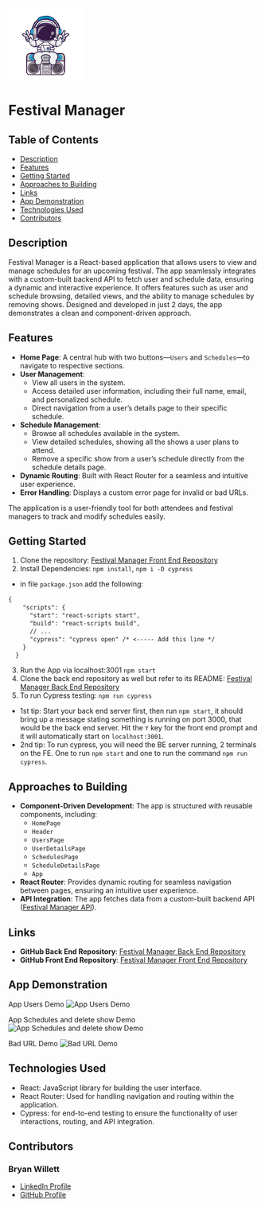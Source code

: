 ![DJ](./src/assets/DJMusicFestival.gif)

# Festival Manager

## Table of Contents
- [Description](#description)
- [Features](#features)
- [Getting Started](#getting-started)
- [Approaches to Building](#approaches-to-building)
- [Links](#links)
- [App Demonstration](#app-demonstration)
- [Technologies Used](#technologies-used)
- [Contributors](#contributors)

## Description
Festival Manager is a React-based application that allows users to view and manage schedules for an upcoming festival. The app seamlessly integrates with a custom-built backend API to fetch user and schedule data, ensuring a dynamic and interactive experience. It offers features such as user and schedule browsing, detailed views, and the ability to manage schedules by removing shows. Designed and developed in just 2 days, the app demonstrates a clean and component-driven approach.

## Features
- **Home Page**: A central hub with two buttons—`Users` and `Schedules`—to navigate to respective sections.
- **User Management**:
  - View all users in the system.
  - Access detailed user information, including their full name, email, and personalized schedule.
  - Direct navigation from a user’s details page to their specific schedule.
- **Schedule Management**:
  - Browse all schedules available in the system.
  - View detailed schedules, showing all the shows a user plans to attend.
  - Remove a specific show from a user’s schedule directly from the schedule details page.
- **Dynamic Routing**: Built with React Router for a seamless and intuitive user experience.
- **Error Handling**: Displays a custom error page for invalid or bad URLs.

The application is a user-friendly tool for both attendees and festival managers to track and modify schedules easily.

## Getting Started
1. Clone the repository: [Festival Manager Front End Repository](https://github.com/bwillett2003/festival-manager-fe)
2. Install Dependencies:
```npm install```,
```npm i -D cypress```
- in file ```package.json``` add the following:
```
{
    "scripts": {
      "start": "react-scripts start",
      "build": "react-scripts build",
      // ...
      "cypress": "cypress open" /* <----- Add this line */
    }
  }
```
3. Run the App via localhost:3001
```npm start```
4. Clone the back end repository as well but refer to its README: [Festival Manager Back End Repository](https://github.com/bwillett2003/festival-manager-be)
5. To run Cypress testing:
```npm run cypress```

- 1st tip: Start your back end server first, then run ```npm start```, it should bring up a message stating something is running on port 3000, that would be the back end server. Hit the ```Y``` key for the front end prompt and it will automatically start on ```localhost:3001```.
- 2nd tip: To run cypress, you will need the BE server running, 2 terminals on the FE. One to run ```npm start```  and one to run the command ```npm run cypress```.

## Approaches to Building
- **Component-Driven Development**: The app is structured with reusable components, including:
  - `HomePage`
  - `Header`
  - `UsersPage`
  - `UserDetailsPage`
  - `SchedulesPage`
  - `ScheduleDetailsPage`
  - `App`
- **React Router**: Provides dynamic routing for seamless navigation between pages, ensuring an intuitive user experience.
- **API Integration**: The app fetches data from a custom-built backend API ([Festival Manager API](https://github.com/bwillett2003/festival-manager-be)).

## Links
- **GitHub Back End Repository**: [Festival Manager Back End Repository](https://github.com/bwillett2003/festival-manager-be)
- **GitHub Front End Repository**: [Festival Manager Front End Repository](https://github.com/bwillett2003/festival-manager-fe)

## App Demonstration

App Users Demo
![App Users Demo](./src/assets/FestivalManagerUserDemo.gif)

App Schedules and delete show Demo
![App Schedules and delete show Demo](./src/assets/FestivalManagerShowDelete.gif)

Bad URL Demo
![Bad URL Demo](./src/assets/FestivalManagerBadURL.gif)

## Technologies Used
- React: JavaScript library for building the user interface.
- React Router: Used for handling navigation and routing within the application.
- Cypress: for end-to-end testing to ensure the functionality of user interactions, routing, and API integration.

## Contributors

### Bryan Willett
- [LinkedIn Profile](https://www.linkedin.com/in/bryan--willett)
- [GitHub Profile](https://github.com/bwillett2003)